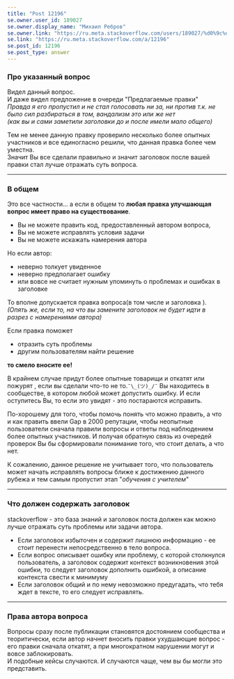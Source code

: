 ```yaml
---
title: "Post 12196"
se.owner.user_id: 189027
se.owner.display_name: "Михаил Ребров"
se.owner.link: "https://ru.meta.stackoverflow.com/users/189027/%d0%9c%d0%b8%d1%85%d0%b0%d0%b8%d0%bb-%d0%a0%d0%b5%d0%b1%d1%80%d0%be%d0%b2"
se.link: "https://ru.meta.stackoverflow.com/a/12196"
se.post_id: 12196
se.post_type: answer
---
```

<h3>Про указанный вопрос</h3>
<p>Видел данный вопрос.<br/>
И даже видел предложение в очереди &quot;Предлагаемые правки&quot;<br/>
<em>Правда я его пропустил и не стал голосовать ни за, ни против т.к. не было сил разбираться в том, вандализм это или же нет <br/>
(как вы и сами заметили заголовки до и после имели мало общего)</em></p>
<p>Тем не менее данную правку проверило несколько более опытных участников и все единогласно решили, что данная правка более чем уместна.<br/>
Значит Вы все сделали правильно и значит заголовок после вашей правки стал лучше отражать суть вопроса.</p>
<hr />
<h3>В общем</h3>
<p>Это все частности... а если в общем то <strong>любая правка улучшающая вопрос имеет право на существование</strong>.<br/></p>
<ul>
<li>Вы не можете править код, предоставленный автором вопроса,</li>
<li>Вы не можете исправлять условия задачи</li>
<li>Вы не можете искажать намерения автора</li>
</ul>
<p>Но если автор:</p>
<ul>
<li>неверно толкует увиденное</li>
<li>неверно предполагает ошибку</li>
<li>или вовсе не считает нужным упоминуть о проблемах и ошибках в заголовке</li>
</ul>
<p>То вполне допускается правка вопроса(в том числе и заголовка ).<br/>
<em>(Опять же, если то, на что вы замените заголовок не будет идти в разрез с намерениями автора)</em><br/></p>
<p>Если правка поможет</p>
<ul>
<li>отразить суть проблемы</li>
<li>другим пользователям найти решение</li>
</ul>
<p><strong>то смело вносите ее!</strong><br/></p>
<p>В крайнем случае придут более опытные товарищи и откатят или пожурят , если вы сделали что-то не то.<code>¯\_(ツ)_/¯</code> Вы находитесь в сообществе, в котором любой может допустить ошибку. И если оступитесь Вы, то если это увидят - это постараются исправить.</p>
<p>По-хорошему для того, чтобы помочь понять что можно править, а что и как править ввели Gap в 2000 репутации, чтобы неопытные пользователи сначала правили вопросы и ответы под наблюдением более опытных участников. И получая обратную связь из очередей проверок Вы бы сформировали понимание того, что стоит делать, а что нет.</p>
<p>К сожалению, данное решение не учитывает того, что пользователь может начать исправлять вопросы ближе к достижению данного рубежа и тем самым пропустит этап &quot;<em>обучения с учителем</em>&quot;</p>
<hr />
<h3>Что должен содержать заголовок</h3>
<p>stackoverflow - это база знаний и заголовок поста должен как можно лучше отражать суть проблемы или задачи автора.</p>
<ul>
<li>Если заголовок избыточен и содержит лишнюю информацию - ее стоит перенести непосредственно в тело вопроса.</li>
<li>Если вопрос описывает ошибку или проблему, с которой столкнулся пользователь, а заголовок содержит контекст возникновения этой ошибки, то следует заголовок дополнить ошибкой, а описание контекста свести к минимуму</li>
<li>Если заголовок общий и по нему невозможно предугадать, что тебя ждет в тексте, то его следует исправлять.</li>
</ul>
<hr />
<h3>Права автора вопроса</h3>
<p>Вопросы сразу после публикации становятся достоянием сообщества и теоритически, если автор начнет вносить правки ухудшающие вопрос - его правки  сначала откатят, а при многократном нарушении могут и вовсе заблокировать.<br/>
И подобные кейсы случаются. И случаются чаще, чем вы бы могли это представить.</p>
